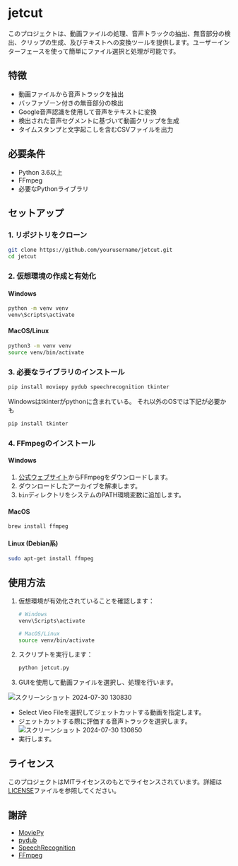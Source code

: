 # jetcut

このプロジェクトは、動画ファイルの処理、音声トラックの抽出、無音部分の検出、クリップの生成、及びテキストへの変換ツールを提供します。ユーザーインターフェースを使って簡単にファイル選択と処理が可能です。

## 特徴

- 動画ファイルから音声トラックを抽出
- バッファゾーン付きの無音部分の検出
- Google音声認識を使用して音声をテキストに変換
- 検出された音声セグメントに基づいて動画クリップを生成
- タイムスタンプと文字起こしを含むCSVファイルを出力

## 必要条件

- Python 3.6以上
- FFmpeg
- 必要なPythonライブラリ

## セットアップ

### 1. リポジトリをクローン

```sh
git clone https://github.com/yourusername/jetcut.git
cd jetcut
```

### 2. 仮想環境の作成と有効化

#### Windows

```sh
python -m venv venv
venv\Scripts\activate
```

#### MacOS/Linux

```sh
python3 -m venv venv
source venv/bin/activate
```

### 3. 必要なライブラリのインストール

```sh
pip install moviepy pydub speechrecognition tkinter
```

Windowsはtkinterがpythonに含まれている。
それ以外のOSでは下記が必要かも

```sh
pip install tkinter
```
### 4. FFmpegのインストール

#### Windows

1. [公式ウェブサイト](https://ffmpeg.org/download.html)からFFmpegをダウンロードします。
2. ダウンロードしたアーカイブを解凍します。
3. `bin`ディレクトリをシステムのPATH環境変数に追加します。

#### MacOS

```sh
brew install ffmpeg
```

#### Linux (Debian系)

```sh
sudo apt-get install ffmpeg
```

## 使用方法

1. 仮想環境が有効化されていることを確認します：

   ```sh
   # Windows
   venv\Scripts\activate

   # MacOS/Linux
   source venv/bin/activate
   ```

2. スクリプトを実行します：

   ```sh
   python jetcut.py
   ```

3. GUIを使用して動画ファイルを選択し、処理を行います。

![スクリーンショット 2024-07-30 130830](https://github.com/user-attachments/assets/7dffc6e6-bddc-4a75-94e0-c270ded99fef)

- Select Vieo Fileを選択してジェットカットする動画を指定します。
- ジェットカットする際に評価する音声トラックを選択します。
![スクリーンショット 2024-07-30 130850](https://github.com/user-attachments/assets/031b110d-5ea9-4fb3-916f-1071a2d8447f)
- 実行します。


## ライセンス

このプロジェクトはMITライセンスのもとでライセンスされています。詳細は[LICENSE](LICENSE)ファイルを参照してください。

## 謝辞

- [MoviePy](https://zulko.github.io/moviepy/)
- [pydub](https://github.com/jiaaro/pydub)
- [SpeechRecognition](https://github.com/Uberi/speech_recognition)
- [FFmpeg](https://ffmpeg.org/)

